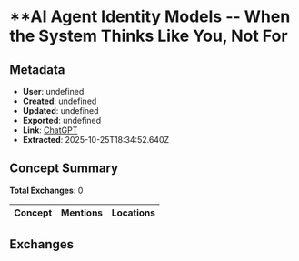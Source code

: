 # **AI Agent Identity Models -- When the System Thinks Like You, Not For

## Metadata

- **User**: undefined
- **Created**: undefined
- **Updated**: undefined
- **Exported**: undefined
- **Link**: [ChatGPT](undefined)
- **Extracted**: 2025-10-25T18:34:52.640Z

## Concept Summary

**Total Exchanges**: 0

| Concept | Mentions | Locations |
|---------|----------|----------|

## Exchanges

